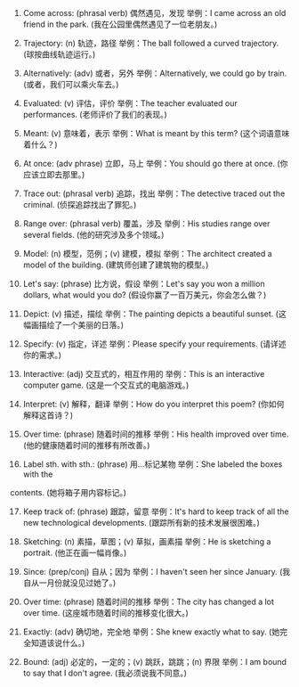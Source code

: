 1. Come across: (phrasal verb) 偶然遇见，发现
   举例：I came across an old friend in the park. (我在公园里偶然遇见了一位老朋友。)

2. Trajectory: (n) 轨迹，路径
   举例：The ball followed a curved trajectory. (球按曲线轨迹运行。)

3. Alternatively: (adv) 或者，另外
   举例：Alternatively, we could go by train. (或者，我们可以乘火车去。)

4. Evaluated: (v) 评估，评价
   举例：The teacher evaluated our performances. (老师评价了我们的表现。)

5. Meant: (v) 意味着，表示
   举例：What is meant by this term? (这个词语意味着什么？)

6. At once: (adv phrase) 立即，马上
   举例：You should go there at once. (你应该立即去那里。)

7. Trace out: (phrasal verb) 追踪，找出
   举例：The detective traced out the criminal. (侦探追踪找出了罪犯。)

8. Range over: (phrasal verb) 覆盖，涉及
   举例：His studies range over several fields. (他的研究涉及多个领域。)

9. Model: (n) 模型，范例；(v) 建模，模拟
   举例：The architect created a model of the building. (建筑师创建了建筑物的模型。)

10. Let's say: (phrase) 比方说，假设
    举例：Let's say you won a million dollars, what would you do? (假设你赢了一百万美元，你会怎么做？)

11. Depict: (v) 描述，描绘
    举例：The painting depicts a beautiful sunset. (这幅画描绘了一个美丽的日落。)

12. Specify: (v) 指定，详述
    举例：Please specify your requirements. (请详述你的需求。)

13. Interactive: (adj) 交互式的，相互作用的
    举例：This is an interactive computer game. (这是一个交互式的电脑游戏。)

14. Interpret: (v) 解释，翻译
    举例：How do you interpret this poem? (你如何解释这首诗？)

15. Over time: (phrase) 随着时间的推移
    举例：His health improved over time. (他的健康随着时间的推移有所改善。)

16. Label sth. with sth.: (phrase) 用...标记某物
    举例：She labeled the boxes with the

 contents. (她将箱子用内容标记。)

17. Keep track of: (phrase) 跟踪，留意
    举例：It's hard to keep track of all the new technological developments. (跟踪所有新的技术发展很困难。)

18. Sketching: (n) 素描，草图；(v) 草拟，画素描
    举例：He is sketching a portrait. (他正在画一幅肖像。)

19. Since: (prep/conj) 自从；因为
    举例：I haven't seen her since January. (我自从一月份就没见过她了。)

20. Over time: (phrase) 随着时间的推移
    举例：The city has changed a lot over time. (这座城市随着时间的推移变化很大。)

21. Exactly: (adv) 确切地，完全地
    举例：She knew exactly what to say. (她完全知道该说什么。)

22. Bound: (adj) 必定的，一定的；(v) 跳跃，跳跳；(n) 界限
    举例：I am bound to say that I don't agree. (我必须说我不同意。)
